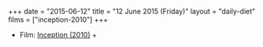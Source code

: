 +++
date = "2015-06-12"
title = "12 June 2015 (Friday)"
layout = "daily-diet"
films = ["inception-2010"]
+++


* Film: [Inception (2010)](/films/inception-2010) +